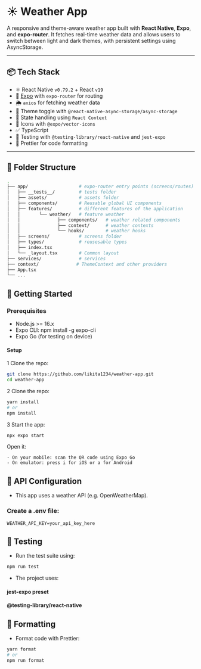 # ☀️ Weather App

A responsive and theme-aware weather app built with **React Native**, **Expo**, and **expo-router**. It fetches real-time weather data and allows users to switch between light and dark themes, with persistent settings using AsyncStorage.

---

## 📦 Tech Stack

- ⚛️ React Native `v0.79.2` + React `v19`
- 🚀 [Expo](https://expo.dev/) with `expo-router` for routing
- 🌦️ `axios` for fetching weather data
- 🌙 Theme toggle with `@react-native-async-storage/async-storage`
- 🧠 State handling using `React Context`
- 🎨 Icons with `@expo/vector-icons`
- ✅ TypeScript
- 🧪 Testing with `@testing-library/react-native` and `jest-expo`
- 🧹 Prettier for code formatting

---

## 📁 Folder Structure

```bash
.
├── app/                   # expo-router entry points (screens/routes)
│   ├── __tests__/         # tests folder
│   ├── assets/            # assets folder
│   ├── components/        # Reusable global UI components
│   ├── features/          # different features of the application
│   │       └── weather/   # feature weather 
│   │              ├── components/   # weather related components
│   │              ├── context/      # weather contexts 
│   │              └── hooks/        # weather hooks
│   ├── screens/           # screens folder
│   ├── types/             # reusesable types 
│   ├── index.tsx          
│   └── _layout.tsx        # Common layout
├── services/              # services 
├── context/              # ThemeContext and other providers
├── App.tsx              
└── ...
```

## 🚀 Getting Started

### Prerequisites
- Node.js >= 16.x
- Expo CLI: npm install -g expo-cli
- Expo Go (for testing on device)

#### Setup
1 Clone the repo:
``` bash
git clone https://github.com/likita1234/weather-app.git
cd weather-app
```

2 Clone the repo:
``` bash
yarn install
# or
npm install
```

3 Start the app:
``` bash
npx expo start
```

Open it:
```
- On your mobile: scan the QR code using Expo Go
- On emulator: press i for iOS or a for Android
```

## 🔌 API Configuration
- This app uses a weather API (e.g. OpenWeatherMap).

### Create a .env file:
```
WEATHER_API_KEY=your_api_key_here
```

## 🧪 Testing
- Run the test suite using:

``` bash
npm run test
```

- The project uses:

#### jest-expo preset
#### @testing-library/react-native

## 🎨 Formatting
- Format code with Prettier:
``` bash
yarn format
# or
npm run format
```
